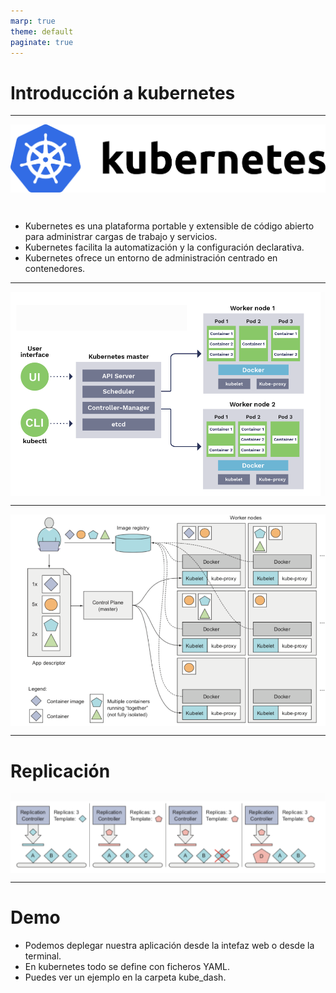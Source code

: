 ```yaml
---
marp: true
theme: default
paginate: true
---
```


# Introducción a kubernetes

<style>
img[alt~="center"] {
  display: block;
  margin: 0 auto;
}
</style>

---
![center height:4cm](imgs/log.png)

<br />

- Kubernetes es una plataforma portable y extensible de código abierto para administrar cargas de trabajo y servicios.
- Kubernetes facilita la automatización y la configuración declarativa. 
- Kubernetes ofrece un entorno de administración centrado en contenedores.

---

![center](imgs/1.png)

---

![center](imgs/3.png)

---
# Replicación
![center](imgs/4.png)

---
# Demo
- Podemos deplegar nuestra aplicación desde la intefaz web o desde la terminal.
- En kubernetes todo se define con ficheros YAML.
- Puedes ver un ejemplo en la carpeta kube_dash.
